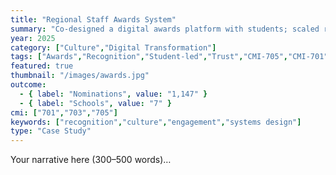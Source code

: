 ```yaml
---
title: "Regional Staff Awards System"
summary: "Co-designed a digital awards platform with students; scaled regionally to rebuild trust and engagement."
year: 2025
category: ["Culture","Digital Transformation"]
tags: ["Awards","Recognition","Student-led","Trust","CMI-705","CMI-701"]
featured: true
thumbnail: "/images/awards.jpg"
outcome:
  - { label: "Nominations", value: "1,147" }
  - { label: "Schools", value: "7" }
cmi: ["701","703","705"]
keywords: ["recognition","culture","engagement","systems design"]
type: "Case Study"
---
```

Your narrative here (300–500 words)…
